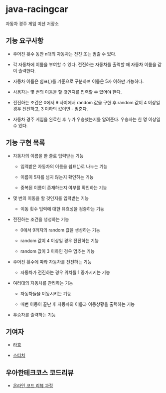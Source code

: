 # java-racingcar

자동차 경주 게임 미션 저장소

## 기능 요구사항

- 주어진 횟수 동안 n대의 자동차는 전진 또는 멈출 수 있다.

- 각 자동차에 이름을 부여할 수 있다. 전진하는 자동차를 출력할 때 자동차 이름을 같이 출력한다.

- 자동차 이름은 쉼표(,)를 기준으로 구분하며 이름은 5자 이하만 가능하다.

- 사용자는 몇 번의 이동을 할 것인지를 입력할 수 있어야 한다.

- 전진하는 조건은 0에서 9 사이에서 random 값을 구한 후 random 값이 4 이상일 경우 전진하고, 3 이하의 값이면 -
  멈춘다.

- 자동차 경주 게임을 완료한 후 누가 우승했는지를 알려준다. 우승자는 한 명 이상일 수 있다.

## 기능 구현 목록

- 자동차의 이름을 한 줄로 입력받는 기능

  - 입력받은 자동차의 이름을 쉼표(,)로 나누는 기능

  - 이름이 5자를 넘지 않는지 확인하는 기능
  
  - 중복된 이름이 존재하는지 여부를 확인하는 기능

- 몇 번의 이동을 할 것인지를 입력받는 기능

  - 이동 횟수 입력에 대한 유효성을 검증하는 기능

- 전진하는 조건을 생성하는 기능

  - 0에서 9까지의 random 값을 생성하는 기능

  - random 값이 4 이상일 경우 전진하는 기능

  - random 값이 3 이하인 경우 멈추는 기능

- 주어진 횟수에 따라 자동차를 전진하는 기능

  - 자동차가 전진하는 경우 위치를 1 증가시키는 기능

- 여러대의 자동차를 관리하는 기능

  - 자동차들을 이동시키는 기능

  - 매번 이동이 끝난 후 자동차의 이름과 이동상황을 출력하는 기능

- 우승자를 출력하는 기능

## 기여자

- [라흐]()

- [스티치]()

## 우아한테크코스 코드리뷰

- [온라인 코드 리뷰 과정](https://github.com/woowacourse/woowacourse-docs/blob/master/maincourse/README.md)
